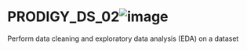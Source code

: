 # PRODIGY_DS_02![image](https://github.com/user-attachments/assets/af232f46-b83f-45ce-a4e5-44e7a02c055b)
Perform data cleaning and exploratory data analysis (EDA) on a dataset

